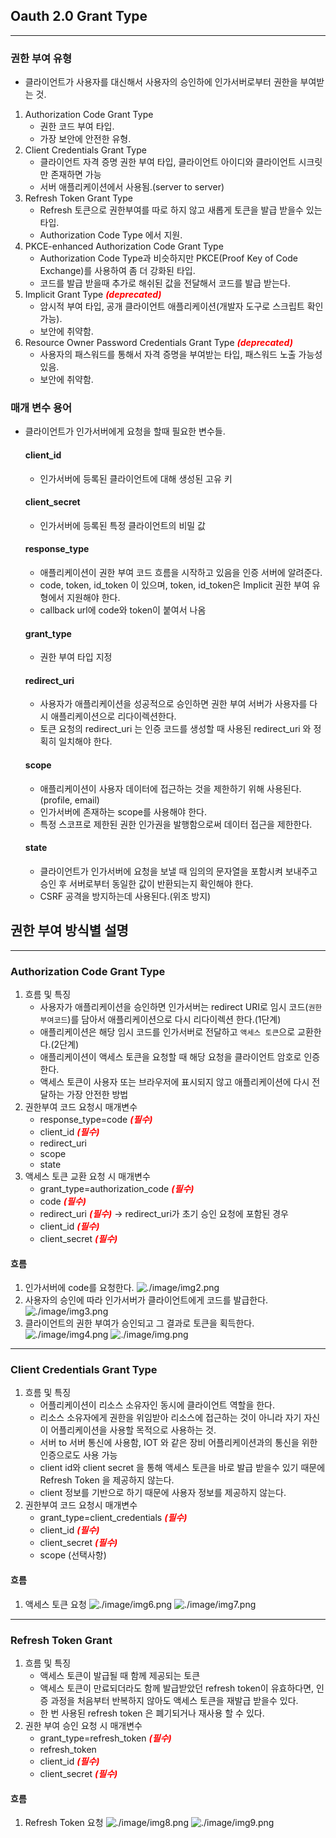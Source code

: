## Oauth 2.0 Grant Type

-----

### 권한 부여 유형

- 클라이언트가 사용자를 대신해서 사용자의 승인하에 인가서버로부터 권한을 부여받는 것.

1. Authorization Code Grant Type
   - 권한 코드 부여 타입. 
   - 가장 보안에 안전한 유형.
2. Client Credentials Grant Type
   - 클라이언트 자격 증명 권한 부여 타입, 클라이언트 아이디와 클라이언트 시크릿만 존재하면 가능
   - 서버 애플리케이션에서 사용됨.(server to server)
3. Refresh Token Grant Type
   - Refresh 토큰으로 권한부여를 따로 하지 않고 새롭게 토큰을 발급 받을수 있는 타입.
   - Authorization Code Type 에서 지원.
4. PKCE-enhanced Authorization Code Grant Type 
   - Authorization Code Type과 비슷하지만 PKCE(Proof Key of Code Exchange)를 사용하여 좀 더 강화된 타입.
   - 코드를 발급 받을때 추가로 해쉬된 값을 전달해서 코드를 발급 받는다.
5. Implicit Grant Type <font color="red">***(deprecated)***</font>
   - 암시적 부여 타입, 공개 클라이언트 애플리케이션(개발자 도구로 스크립트 확인 가능).
   - 보안에 취약함.
6. Resource Owner Password Credentials Grant Type <font color="red">***(deprecated)***</font>
   - 사용자의 패스워드를 통해서 자격 증명을 부여받는 타입, 패스워드 노출 가능성 있음.
   - 보안에 취약함.


### 매개 변수 용어
- 클라이언트가 인가서버에게 요청을 할때 필요한 변수들.

  #### client_id
  - 인가서버에 등록된 클라이언트에 대해 생성된 고유 키
  #### client_secret
  - 인가서버에 등록된 특정 클라이언트의 비밀 값
  #### response_type
  - 애플리케이션이 권한 부여 코드 흐름을 시작하고 있음을 인증 서버에 알려준다.
  - code, token, id_token 이 있으며, token, id_token은 Implicit 권한 부여 유형에서 지원해야 한다.
  - callback url에 code와 token이 붙여서 나옴
  #### grant_type
  - 권한 부여 타입 지정
  #### redirect_uri
  - 사용자가 애플리케이션을 성공적으로 승인하면 권한 부여 서버가 사용자를 다시 애플리케이션으로 리다이렉션한다.
  - 토큰 요청의 redirect_uri 는 인증 코드를 생성할 때 사용된 redirect_uri 와 정획히 일치해야 한다.
  #### scope
  - 애플리케이션이 사용자 데이터에 접근하는 것을 제한하기 위해 사용된다.(profile, email)
  - 인가서버에 존재하는 scope를 사용해야 한다.
  - 특정 스코프로 제한된 권한 인가권을 발행함으로써 데이터 접근을 제한한다.
  #### state
  - 클라이언트가 인가서버에 요청을 보낼 때 임의의 문자열을 포함시켜 보내주고 승인 후 서버로부터 동일한 값이 반환되는지 확인해야 한다.
  - CSRF 공격을 방지하는데 사용된다.(위조 방지)



## 권한 부여 방식별 설명

-----

### Authorization Code Grant Type
1. 흐름 및 특징
   - 사용자가 애플리케이션을 승인하면 인가서버는 redirect URI로 임시 코드(`권한부여코드`)를 담아서 애플리케이션으로 다시 리다이렉션 한다.(1단계)
   - 애플리케이션은 해당 임시 코드를 인가서버로 전달하고 `액세스 토큰`으로 교환한다.(2단계)
   - 애플리케이션이 액세스 토큰을 요청할 때 해당 요청을 클라이언트 암호로 인증한다.
   - 액세스 토큰이 사용자 또는 브라우저에 표시되지 않고 애플리케이션에 다시 전달하는 가장 안전한 방법
2. 권한부여 코드 요청시 매개변수
   - response_type=code <font color="red">***(필수)***</font>
   - client_id <font color="red">***(필수)***</font>
   - redirect_uri
   - scope
   - state
3. 액세스 토큰 교환 요청 시 매개변수
   - grant_type=authorization_code <font color="red">***(필수)***</font>
   - code <font color="red">***(필수)***</font>
   - redirect_uri <font color="red">***(필수)***</font> -> redirect_uri가 초기 승인 요청에 포함된 경우
   - client_id <font color="red">***(필수)***</font>
   - client_secret <font color="red">***(필수)***</font>

#### 흐름
1. 인가서버에 code를 요청한다.
![./image/img2.png](./image/img2.png)
2. 사용자의 승인에 따라 인가서버가 클라이언트에게 코드를 발급한다.
![./image/img3.png](./image/img3.png)
3. 클라이언트의 권한 부여가 승인되고 그 결과로 토큰을 획득한다.
![./image/img4.png](./image/img4.png)
![./image/img.png](./image/img5.png)

-----

### Client Credentials Grant Type
1. 흐름 및 특징
   - 어플리케이션이 리소스 소유자인 동시에 클라이언트 역할을 한다.
   - 리소스 소유자에게 권한을 위임받아 리소스에 접근하는 것이 아니라 자기 자신이 어플리케이션을 사용할 목적으로 사용하는 것.
   - 서버 to 서버 통신에 사용함, IOT 와 같은 장비 어플리케이션과의 통신을 위한 인증으로도 사용 가능
   - client id와 client secret 을 통해 액세스 토큰을 바로 발급 받을수 있기 때문에 Refresh Token 을 제공하지 않는다.
   - client 정보를 기반으로 하기 때문에 사용자 정보를 제공하지 않는다.
2. 권한부여 코드 요청시 매개변수
   - grant_type=client_credentials <font color="red">***(필수)***</font>
   - client_id <font color="red">***(필수)***</font>
   - client_secret <font color="red">***(필수)***</font>
   - scope (선택사항)

#### 흐름
1. 액세스 토큰 요청
![./image/img6.png](./image/img6.png)
![./image/img7.png](./image/img7.png)

-----

### Refresh Token Grant
1. 흐름 및 특징
   - 액세스 토큰이 발급될 때 함께 제공되는 토큰
   - 액세스 토큰이 만료되더라도 함께 발급받았던 refresh token이 유효하다면, 인증 과정을 처음부터 반복하지 않아도 액세스 토큰을 재발급 받을수 있다.
   - 한 번 사용된 refresh token 은 폐기되거나 재사용 할 수 있다.
2. 권한 부여 승인 요청 시 매개변수
   - grant_type=refresh_token <font color="red">***(필수)***</font>
   - refresh_token
   - client_id <font color="red">***(필수)***</font>
   - client_secret <font color="red">***(필수)***</font>

#### 흐름
1. Refresh Token 요청
![./image/img8.png](./image/img8.png)
![./image/img9.png](./image/img9.png)